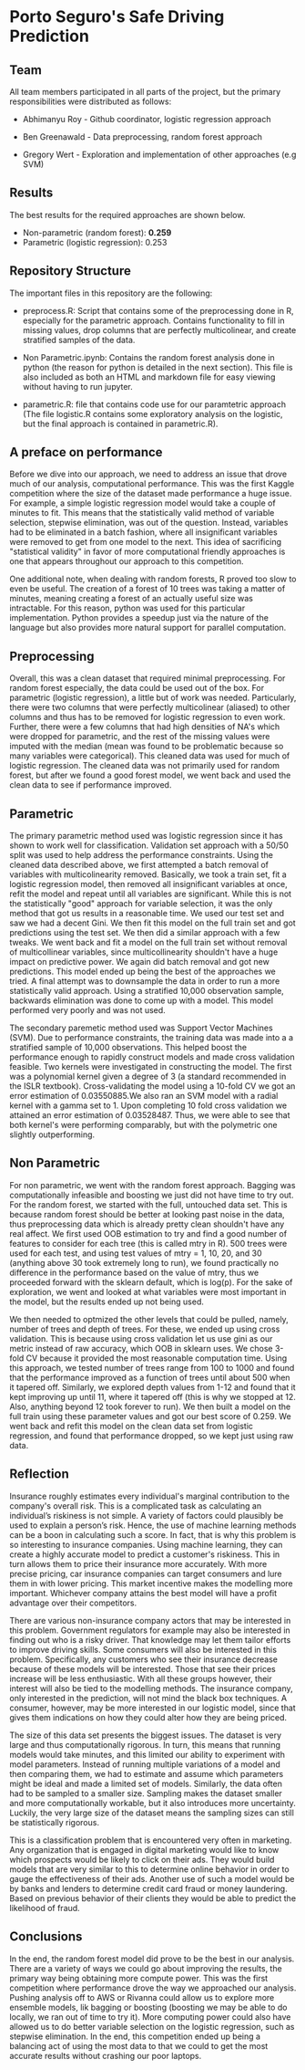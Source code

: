 # Porto Seguro's Safe Driving Prediction
## Team

All team members participated in all parts of the project, but the primary responsibilities were distributed as follows:

* Abhimanyu Roy - Github coordinator, logistic regression approach

* Ben Greenawald - Data preprocessing, random forest approach

* Gregory Wert - Exploration and implementation of other approaches (e.g SVM)

## Results

The best results for the required approaches are shown below.
 * Non-parametric (random forest): **0.259**
 * Parametric (logistic regression): 0.253

## Repository Structure

The important files in this repository are the following:

 * preprocess.R: Script that contains some of the preprocessing done in R, especially for the parametric approach. Contains functionality to fill in missing values, drop columns that are perfectly multicolinear, and create stratified samples of the data.
 
 * Non Parametric.ipynb: Contains the random forest analysis done in python (the reason for python is detailed in the next section). This file is also included as both an HTML and markdown file for easy viewing without having to run jupyter.
 
 * parametric.R: file that contains code use for our paramtetric approach (The file logistic.R contains some exploratory analysis on the logistic, but the final approach is contained in parametric.R).

## A preface on performance

 Before we dive into our approach, we need to address an issue that drove much of our analysis, computational performance. This was the first Kaggle competition where the size of the dataset made performance a huge issue. For example, a simple logistic regression model would take a couple of minutes to fit. This means that the statistically valid method of variable selection, stepwise elimination, was out of the question. Instead, variables had to be eliminated in a batch fashion, where all insignificant variables were removed to get from one model to the next. This idea of sacrificing "statistical validity" in favor of more computational friendly approaches is one that appears throughout our approach to this competition.

 One additional note, when dealing with random forests, R proved too slow to even be useful. The creation of a forest of 10 trees was taking a matter of minutes, meaning creating a forest of an actually useful size was intractable. For this reason, python was used for this particular implementation. Python provides a speedup just via the nature of the language but also provides more natural support for parallel computation.

## Preprocessing

 Overall, this was a clean dataset that required minimal preprocessing. For random forest especially, the data could be used out of the box. For parametric (logistic regression), a little but of work was needed. Particularly, there were two columns that were perfectly multicolinear (aliased) to other columns and thus has to be removed for logistic regression to even work. 
Further, there were a few columns that had high densities of NA's which were dropped for parametric, and the rest of the missing values were imputed with the median (mean was found to be problematic because so many variables were categorical). This cleaned data was used for much of logistic regression. The cleaned data was not primarily used for random forest, but after we found a good forest model, we went back and used the clean data to see if performance improved.

## Parametric

 The primary parametric method used was logistic regression since it has shown to work well for classification. Validation set approach with a 50/50 split was used to help address the performance constraints. Using the cleaned data described above, we first attempted a batch removal of variables with multicolinearity removed. Basically, we took a train set, fit a logistic regression model, then removed all insignificant variables at once, refit the model and repeat until all variables are significant. While this is not the statistically "good" approach for variable selection, it was the only method that got us results in a reasonable time. We used our test set and saw we had a decent Gini. We then fit this model on the full train set and got predictions using the test set. We then did a similar approach with a few tweaks. We went back and fit a model on the full train set without removal of multicollinear variables, since multicollinearity shouldn't have a huge impact on predictive power. We again did batch removal and got new predictions. This model ended up being the best of the approaches we tried. A final attempt was to downsample the data in order to run a more statistically valid approach. Using a stratified 10,000 observation sample, backwards elimination was done to come up with a model. This model performed very poorly and was not used.

 The secondary paremetic method used was Support Vector Machines (SVM). Due to performance constraints, the training data was made into a a stratified sample of 10,000 observations. This helped boost the performance enough to rapidly construct models and made cross validation feasible. Two kernels were investigated in constructing the model. The first was a polynomial kernel given a degree of 3 (a standard recommended in the ISLR textbook). Cross-validating the model using a 10-fold CV we got an error estimation of 0.03550885.We also ran an SVM model with a radial kernel with a gamma set to 1. Upon completing 10 fold cross validation we attained an error estimation of 0.03528487. Thus, we were able to see that both kernel's were performing comparably, but with the polymetric one slightly outperforming. 

## Non Parametric

 For non parametric, we went with the random forest approach. Bagging was computationally infeasible and boosting we just did not have time to try out. For the random forest, we started with the full, untouched data set. This is because random forest should be better at looking past noise in the data, thus preprocessing data which is already pretty clean shouldn't have any real affect. We first used OOB estimation to try and find a good number of features to consider for each tree (this is called mtry in R). 500 trees were used for each test, and using test values of mtry = 1, 10, 20, and 30 (anything above 30 took extremely long to run), we found practically no difference in the performance based on the value of mtry, thus we proceeded forward with the sklearn default, which is log(p). For the sake of exploration, we went and looked at what variables were most important in the model, but the results ended up not being used.

 We then needed to optmized the other levels that could be pulled, namely, number of trees and depth of trees. For these, we ended up using cross validation. This is because using cross validation let us use gini as our metric instead of raw accuracy, which OOB in sklearn uses. We chose 3-fold CV because it provided the most reasonable computation time. Using this approach, we tested number of trees range from 100 to 1000 and found that the performance improved as a function of trees until about 500 when it tapered off. Similarly, we explored depth values from 1-12 and found that it kept improving up until 11, where it tapered off (this is why we stopped at 12. Also, anything beyond 12 took forever to run). We then built a model on the full train using these parameter values and got our best score of 0.259. We went back and refit this model on the clean data set from logistic regression, and found that performance dropped, so we kept just using raw data.

## Reflection

 Insurance roughly estimates every individual's marginal contribution to the company's overall risk. This is a complicated task as calculating an  individual’s riskiness is not simple. A variety of factors could plausibly be used to explain a person’s risk. Hence, the use of machine learning methods can be a boon in calculating such a score. In fact, that is why this problem is so interesting to insurance companies. Using machine learning, they can create a highly accurate model to predict a customer's riskiness. This in turn allows them to price their insurance more accurately. With more precise pricing, car insurance companies can target consumers and lure them in with lower pricing. This market incentive makes the modelling more important. Whichever company attains the best model will have a profit advantage over their competitors. 

 There are various non-insurance company actors that may be interested in this problem. Government regulators for example may also be interested in finding out who is a risky driver. That knowledge may let them tailor efforts to improve driving skills. Some consumers will also be interested in this problem. Specifically, any customers who see their insurance decrease because of these models will be interested. Those that see their prices increase will be less enthusiastic. With all these groups however, their interest will also be tied to the modelling methods. The insurance company, only interested in the prediction, will not mind the black box techniques. A consumer, however, may be more interested in our logistic model, since that gives them indications on how they could alter how they are being priced. 

 The size of this data set presents the biggest issues. The dataset is very large and thus computationally rigorous. In turn, this means that running models would take minutes, and this limited our ability to experiment with model parameters. Instead of running multiple variations of a model and then comparing them, we had to estimate and assume which parameters might be ideal and made a limited set of models. Similarly, the data often had to be sampled to a smaller size. Sampling makes the dataset smaller and more computationally workable, but it also introduces more uncertainty. Luckily, the very large size of the dataset means the sampling sizes can still be statistically rigorous. 
	
 This is a classification problem that is encountered very often in marketing. Any organization that is engaged in digital marketing would like to know which prospects would be likely to click on their ads. They would build models that are very similar to this to determine online behavior in order to gauge the effectiveness of their ads. Another use of such a model would be by banks and lenders to determine credit card fraud or money laundering. Based on previous behavior of their clients they would be able to predict the likelihood of fraud. 

## Conclusions

 In the end, the random forest model did prove to be the best in our analysis. There are a variety of ways we could go about improving the results, the primary way being obtaining more compute power. This was the first competition where performance drove the way we approached our analysis. Pushing analysis off to AWS or Rivanna could allow us to explore more ensemble models, lik bagging or boosting (boosting we may be able to do locally, we ran out of time to try it). More computing power could also have allowed us to do better variable selection on the logistic regression, such as stepwise elimination. In the end, this competition ended up being a balancing act of using the most data to that we could to get the most accurate results without crashing our poor laptops.
